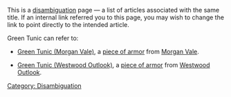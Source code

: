 This is a [disambiguation](:Category:_Disambiguation.md "wikilink") page
— a list of articles associated with the same title. If an internal link
referred you to this page, you may wish to change the link to point
directly to the intended article.

Green Tunic can refer to:

-   [Green Tunic (Morgan Vale)](Green_Tunic_(Morgan_Vale) "wikilink"), a
    [piece of armor](:Category:_Armor.md "wikilink") from [Morgan
    Vale](:Category:_Morgan_Vale.md "wikilink").

<!-- -->

-   [Green Tunic (Westwood
    Outlook)](Green_Tunic_(Westwood_Outlook) "wikilink"), a [piece of
    armor](:Category:_Armor.md "wikilink") from [Westwood
    Outlook](:Category:_Westwood_Outlook.md "wikilink").

[Category: Disambiguation](Category:_Disambiguation "wikilink")
